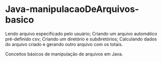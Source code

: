 # Java-manipulacaoDeArquivos-basico
Lendo arquivo especificado pelo usuário;
Criando um arquivo automático pré-definido csv;
Criando um diretório e subdiretórios;
Calculando dados do arquivo criado e gerando outro arquivo com os totais.

Conceitos básicos de manipulação de arquivos em Java.

